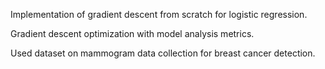 Implementation of gradient descent from scratch for logistic regression.

Gradient descent optimization with model analysis metrics.

Used dataset on mammogram data collection for breast cancer detection.